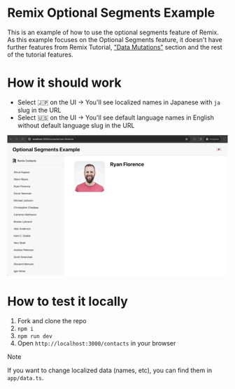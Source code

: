 # Remix Optional Segments Example
This is an example of how to use the optional segments feature of Remix.
As this example focuses on the Optional Segments feature, it doesn't have further features from Remix Tutorial, ["Data Mutations"](https://remix.run/docs/en/main/start/tutorial#data-mutations) section and the rest of the tutorial features.

# How it should work
- Select 🇯🇵 on the UI → You'll see localized names in Japanese with `ja` slug in the URL
- Select 🇺🇸 on the UI → You'll see default language names in English without default language slug in the URL

![](./public/optional-segments-preview.gif)

# How to test it locally
1. Fork and clone the repo
2. `npm i`
3. `npm run dev`
4. Open `http://localhost:3000/contacts` in your browser

> [!NOTE]
> If you want to change localized data (names, etc), you can find them in `app/data.ts`.